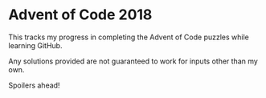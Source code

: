 # Advent of Code 2018


This tracks my progress in completing the Advent of Code puzzles while learning GitHub.

Any solutions provided are not guaranteed to work for inputs other than my own.

Spoilers ahead!
